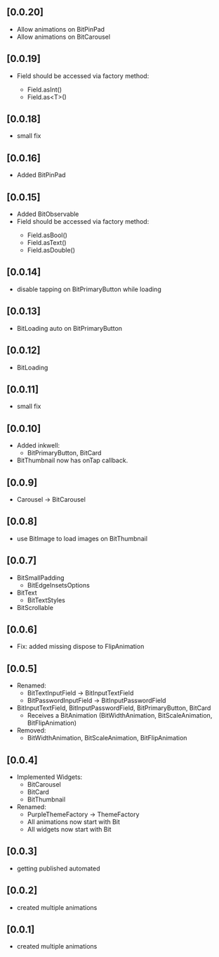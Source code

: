 ## [0.0.20]
- Allow animations on BitPinPad
- Allow animations on BitCarousel
  
## [0.0.19]
- Field<T> should be accessed via factory method:
  - Field.asInt()
  - Field.as\<T>()

## [0.0.18]
- small fix

## [0.0.16]
- Added BitPinPad 

## [0.0.15]
- Added BitObservable
- Field<T> should be accessed via factory method:
  - Field.asBool()
  - Field.asText()
  - Field.asDouble() 

## [0.0.14]
- disable tapping on BitPrimaryButton while loading

## [0.0.13]
- BitLoading auto on BitPrimaryButton

## [0.0.12]
- BitLoading

## [0.0.11]
- small fix

## [0.0.10]
- Added inkwell:
  - BitPrimaryButton, BitCard
- BitThumbnail now has onTap callback.

## [0.0.9]
- Carousel -> BitCarousel

## [0.0.8]
- use BitImage to load images on BitThumbnail

## [0.0.7]
- BitSmallPadding
  - BitEdgeInsetsOptions
- BitText
  - BitTextStyles
- BitScrollable

## [0.0.6]
- Fix: added missing dispose to FlipAnimation

## [0.0.5]
- Renamed:
  - BitTextInputField -> BitInputTextField
  - BitPasswordInputField -> BitInputPasswordField
- BitInputTextField, BitInputPasswordField, BitPrimaryButton, BitCard
  - Receives a BitAnimation (BitWidthAnimation, BitScaleAnimation, BitFlipAnimation)
- Removed:
  - BitWidthAnimation, BitScaleAnimation, BitFlipAnimation

## [0.0.4] 
- Implemented Widgets:
  - BitCarousel
  - BitCard
  - BitThumbnail
- Renamed:
  - PurpleThemeFactory -> ThemeFactory
  - All animations now start with Bit
  - All widgets now start with Bit 

## [0.0.3] 
- getting published automated

## [0.0.2] 
- created multiple animations

## [0.0.1] 
- created multiple animations
